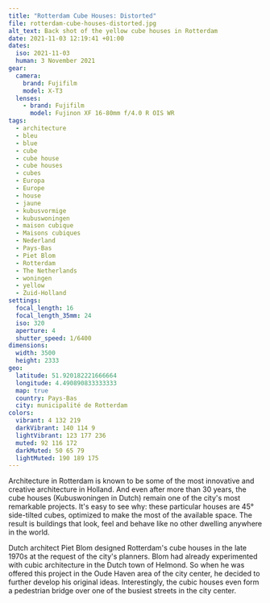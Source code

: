 ```yaml
---
title: "Rotterdam Cube Houses: Distorted"
file: rotterdam-cube-houses-distorted.jpg
alt_text: Back shot of the yellow cube houses in Rotterdam
date: 2021-11-03 12:19:41 +01:00
dates:
  iso: 2021-11-03
  human: 3 November 2021
gear:
  camera:
    brand: Fujifilm
    model: X-T3
  lenses:
    - brand: Fujifilm
      model: Fujinon XF 16-80mm f/4.0 R OIS WR
tags:
  - architecture
  - bleu
  - blue
  - cube
  - cube house
  - cube houses
  - cubes
  - Europa
  - Europe
  - house
  - jaune
  - kubusvormige
  - kubuswoningen
  - maison cubique
  - Maisons cubiques
  - Nederland
  - Pays-Bas
  - Piet Blom
  - Rotterdam
  - The Netherlands
  - woningen
  - yellow
  - Zuid-Holland
settings:
  focal_length: 16
  focal_length_35mm: 24
  iso: 320
  aperture: 4
  shutter_speed: 1/6400
dimensions:
  width: 3500
  height: 2333
geo:
  latitude: 51.920182221666664
  longitude: 4.490890833333333
  map: true
  country: Pays-Bas
  city: municipalité de Rotterdam
colors:
  vibrant: 4 132 219
  darkVibrant: 140 114 9
  lightVibrant: 123 177 236
  muted: 92 116 172
  darkMuted: 50 65 79
  lightMuted: 190 189 175
---
```


Architecture in Rotterdam is known to be some of the most innovative and creative architecture in Holland. And even after more than 30 years, the cube houses (Kubuswoningen in Dutch) remain one of the city's most remarkable projects. It's easy to see why: these particular houses are 45° side-tilted cubes, optimized to make the most of the available space. The result is buildings that look, feel and behave like no other dwelling anywhere in the world.

Dutch architect Piet Blom designed Rotterdam's cube houses in the late 1970s at the request of the city's planners. Blom had already experimented with cubic architecture in the Dutch town of Helmond. So when he was offered this project in the Oude Haven area of the city center, he decided to further develop his original ideas. Interestingly, the cubic houses even form a pedestrian bridge over one of the busiest streets in the city center.
